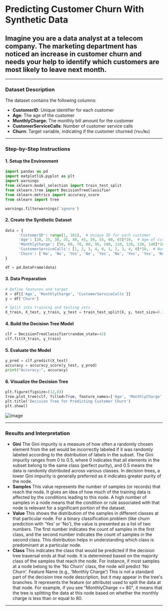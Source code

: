 # Predicting Customer Churn With Synthetic Data

## Imagine you are a data analyst at a telecom company. The marketing department has noticed an increase in customer churn and needs your help to identify which customers are most likely to leave next month.


---

### Dataset Description

The dataset contains the following columns:

- **CustomerID**: Unique identifier for each customer
- **Age**: The age of the customer
- **MonthlyCharge**: The monthly bill amount for the customer
- **CustomerServiceCalls**: Number of customer service calls
- **Churn**: Target variable, indicating if the customer churned (`Yes`/`No`)

---

### Step-by-Step Instructions

#### 1. Setup the Environment

```python
import pandas as pd
import matplotlib.pyplot as plt
import warnings
from sklearn.model_selection import train_test_split
from sklearn.tree import DecisionTreeClassifier
from sklearn.metrics import accuracy_score
from sklearn import tree

warnings.filterwarnings('ignore')

```

#### 2. Create the Synthetic Dataset

```python
data = {
      'CustomerID': range(1, 101),  # Unique ID for each customer
      'Age': [20, 25, 30, 35, 40, 45, 50, 55, 60, 65]*10,  # Age of customers
      'MonthlyCharge': [50, 60, 70, 80, 90, 100, 110, 120, 130, 140]*10,  # Monthly bill amount
      'CustomerServiceCalls': [1, 2, 3, 4, 0, 1, 2, 3, 4, 0]*10,  # Number of customer service calls
      'Churn': ['No', 'No', 'Yes', 'No', 'Yes', 'No', 'Yes', 'Yes', 'No', 'Yes']*10  # Churn status
}

df = pd.DataFrame(data)
```

#### 3. Data Preparation

```python
# Define features and target
X = df[['Age', 'MonthlyCharge', 'CustomerServiceCalls']]
y = df['Churn']

# Split into training and testing sets
X_train, X_test, y_train, y_test = train_test_split(X, y, test_size=0.3, random_state=42)
```

#### 4. Build the Decision Tree Model

```python
clf = DecisionTreeClassifier(random_state=42)
clf.fit(X_train, y_train)
```

#### 5. Evaluate the Model

```python
y_pred = clf.predict(X_test)
accuracy = accuracy_score(y_test, y_pred)
print("Accuracy:", accuracy)
```

#### 6. Visualize the Decision Tree

```python
plt.figure(figsize=(12,8))
tree.plot_tree(clf, filled=True, feature_names=['Age', 'MonthlyCharge', 'CustomerServiceCalls'], class_names=['No Churn', 'Churn'])
plt.title('Decision Tree for Predicting Customer Churn')
plt.show()
```
![image](https://github.com/user-attachments/assets/ea016d69-be63-482d-9ed0-513cf246129e)

---

### Results and Interpretation
- **Gini**
The Gini impurity is a measure of how often a randomly chosen element from the set would be incorrectly labeled if it was randomly labeled according to the distribution of labels in the subset.
The Gini impurity ranges from 0 to 0.5, where 0 indicates that all elements in the subset belong to the same class (perfect purity), and 0.5 means the data is randomly distributed across various classes.
In decision trees, a lower Gini impurity is generally preferred as it indicates greater purity of the node.
- **Samples**
This value represents the number of samples (or records) that reach the node.
It gives an idea of how much of the training data is affected by the conditions leading to this node.
A high number of samples in a node means that the condition or rule associated with that node is relevant for a significant portion of the dataset.
- **Value**
This shows the distribution of the samples in different classes at that particular node.
For a binary classification problem (like churn prediction with 'Yes' or 'No'), the value is presented as a list of two numbers. The first number indicates the count of samples in the first class, and the second number indicates the count of samples in the second class.
This distribution helps in understanding which class is predominant at a particular node.
- **Class**
This indicates the class that would be predicted if the decision tree traversal ends at that node.
It is determined based on the majority class of the samples that reach the node. For instance, if most samples at a node belong to the 'No Churn' class, the node will predict 'No Churn'.
Feature Name (e.g., 'Monthly Charge')
This is not a standard part of the decision tree node description, but it may appear in the tree's branches.
It represents the feature (or attribute) used to split the data at that node.
For example, if you see "MonthlyCharge <= 80", it means that the tree is splitting the data at this node based on whether the monthly charge is less than or equal to 80.

---
